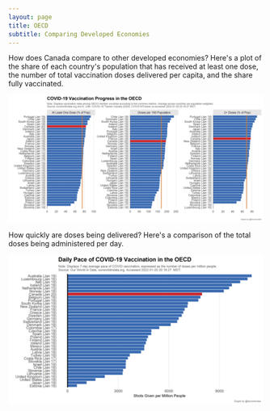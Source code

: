 ```yaml
---
layout: page
title: OECD
subtitle: Comparing Developed Economies
---
```


How does Canada compare to other developed economies? Here's a plot of the share of each country's population that has received at least one dose, the number of total vaccination doses delivered per capita, and the share fully vaccinated.

![](Plots/plot_world_both_full.png)

How quickly are doses being delivered? Here's a comparison of the total doses being administered per day.

![](Plots/plot_world_pace.png)
